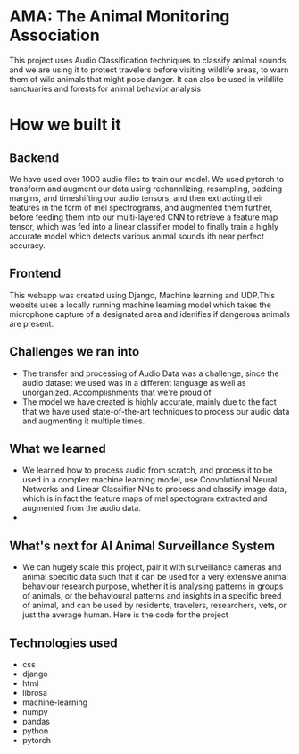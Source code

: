 # AMA: The Animal Monitoring Association
This project uses Audio Classification techniques to classify animal sounds, and we are using it to protect travelers before visiting wildlife areas, to warn them of wild animals that might pose danger. It can also be used in wildlife sanctuaries and forests for animal behavior analysis

# How we built it

## Backend
We have used over 1000 audio files to train our model. We used pytorch to transform and augment our data using rechannlizing, resampling, padding margins, and timeshifting our audio tensors, and then extracting their features in the form of mel spectrograms, and augmented them further, before feeding them into our multi-layered CNN to retrieve a feature map tensor, which was fed into a linear classifier model to finally train a highly accurate model which detects various animal sounds ith near perfect accuracy.

## Frontend
This webapp was created using Django, Machine learning and UDP.This website uses a locally running machine learning model which takes the microphone capture of a designated area and idenifies if dangerous animals are present.

## Challenges we ran into
- The transfer and processing of Audio Data was a challenge, since the audio dataset we used was in a different language as well as unorganized.
Accomplishments that we're proud of
- The model we have created is highly accurate, mainly due to the fact that we have used state-of-the-art techniques to process our audio data and augmenting it multiple times.

## What we learned
- We learned how to process audio from scratch, and process it to be used in a complex machine learning model, use Convolutional Neural Networks and Linear Classifier NNs to process and classify image data, which is in fact the feature maps of mel spectogram extracted and augmented from the audio data.
- 
## What's next for AI Animal Surveillance System
- We can hugely scale this project, pair it with surveillance cameras and animal specific data such that it can be used for a very extensive animal behaviour research purpose, whether it is analysing patterns in groups of animals, or the behavioural patterns and insights in a specific breed of animal, and can be used by residents, travelers, researchers, vets, or just the average human.
Here is the code for the project

## Technologies used
-  css
-  django
-  html
- librosa
-  machine-learning
-  numpy
-  pandas
-  python
-  pytorch

